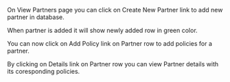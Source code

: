 On View Partners page you can click on Create New Partner link to add new partner in database.

When partner is added it will show newly added row in green color.

You can now click on Add Policy link on Partner row to add policies for a partner.

By clicking on Details link on Partner row you can view Partner details with its coresponding policies.
